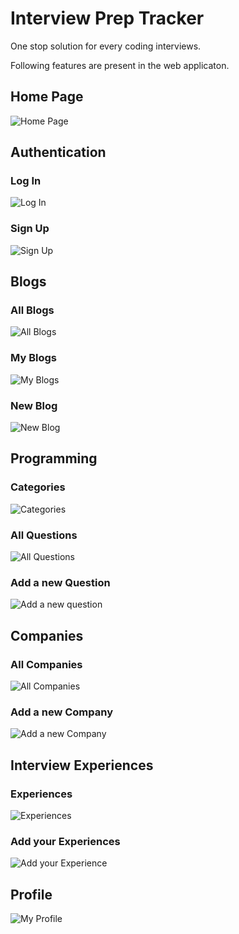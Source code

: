 # Interview Prep Tracker

One stop solution for every coding interviews.

Following features are present in the web applicaton.

## Home Page
![Home Page](demo/homepage.png)

## Authentication
### Log In
![Log In](demo/login.png)
### Sign Up
![Sign Up](demo/signup.png)

## Blogs
### All Blogs
![All Blogs](demo/allblogs.png)
### My Blogs
![My Blogs](demo/myblogs.png)
### New Blog
![New Blog](demo/newblog.png)

## Programming
### Categories
![Categories](demo/categories.png)
### All Questions
![All Questions](demo/allquestions.png)
### Add a new Question
![Add a new question](demo/addanewquestion.png)

## Companies
### All Companies
![All Companies](demo/allcompanies.png)
### Add a new Company
![Add a new Company](demo/addanewcompany.png)

## Interview Experiences
### Experiences
![Experiences](demo/experiences.png)
### Add your Experiences
![Add your Experience](demo/addyourexperience.png)

## Profile
![My Profile](demo/profile.png)
